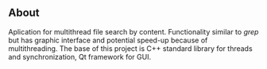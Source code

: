 ## About
Aplication for multithread file search by content. Functionality similar to _grep_ but has graphic interface and potential speed-up because of multithreading. The base of this project is C++ standard library for threads and synchronization, Qt framework for GUI.
